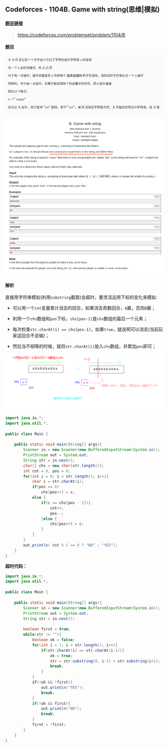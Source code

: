 ## Codeforces - 1104B. Game with string(思维|模拟)

#### [题目链接](https://codeforces.com/problemset/problem/1104/B)

> https://codeforces.com/problemset/problem/1104/B



#### 题目

![](images/1104B_t2.png)

![](images/1104B_t.png)



#### 解析

直接用字符串模拟(利用`substring`截取)会超时，要灵活运用下标的变化来模拟:

* 可以用一个`cnt`变量累计消去的回合，如果消去奇数回合，`A`赢，否则`B`赢；

* 利用一个`chs`数组和`pos`下标，`chs[pos-1]`是`chs`数组的最后一个元素；
* 每次检查`str.charAt(i) == chs[pos-1]`，如果`true`，就说明可以消去(当前玩家这回合不会输)；
* 然后当不相等的时候，就将`str.charAt(i)`放入`chs`数组，并累加`pos`即可；



![](images/1104_s.png)

```java
import java.io.*;
import java.util.*;

public class Main {

    public static void main(String[] args){
        Scanner in = new Scanner(new BufferedInputStream(System.in));
        PrintStream out = System.out;
        String str = in.next();
        char[] chs = new char[str.length()];
        int cnt = 0, pos = 0; 
        for(int i = 0; i < str.length(); i++){ 
            char c = str.charAt(i);
            if(pos == 0)
                chs[pos++] = c;
            else { 
                if(c == chs[pos - 1]){ 
                    cnt++;
                    pos--;
                }else { 
                    chs[pos++] = c;
                }
            }
        }
        out.println( cnt % 2 == 0 ? "NO" : "YES");
    }
}

```



**超时代码：**

```java
import java.io.*;
import java.util.*;

public class Main {

    public static void main(String[] args){
        Scanner in = new Scanner(new BufferedInputStream(System.in));
        PrintStream out = System.out;
        String str = in.next();

        boolean first = true;
        while(str != ""){
            boolean ok = false;
            for(int i = 1; i < str.length(); i++){
                if(str.charAt(i) == str.charAt(i-1)){
                    ok = true;
                    str = str.substring(0, i-1) + str.substring(i+1);
                    break;
                }
            }
            if(!ok && !first){
                out.println("YES");
                break;
            }
            if(!ok && first){
                out.println("NO");
                break;
            }
            first = !first;
        }
    }
}
```


